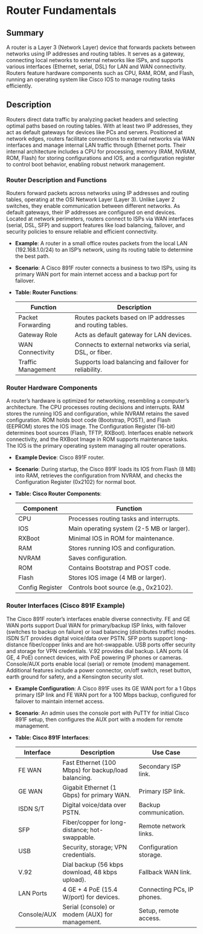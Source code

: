 # Router Fundamentals

## Summary
A router is a Layer 3 (Network Layer) device that forwards packets between networks using IP addresses and routing tables. It serves as a gateway, connecting local networks to external networks like ISPs, and supports various interfaces (Ethernet, serial, DSL) for LAN and WAN connectivity. Routers feature hardware components such as CPU, RAM, ROM, and Flash, running an operating system like Cisco IOS to manage routing tasks efficiently.

## Description
Routers direct data traffic by analyzing packet headers and selecting optimal paths based on routing tables. With at least two IP addresses, they act as default gateways for devices like PCs and servers. Positioned at network edges, routers facilitate connections to external networks via WAN interfaces and manage internal LAN traffic through Ethernet ports. Their internal architecture includes a CPU for processing, memory (RAM, NVRAM, ROM, Flash) for storing configurations and IOS, and a configuration register to control boot behavior, enabling robust network management.

### Router Description and Functions
Routers forward packets across networks using IP addresses and routing tables, operating at the OSI Network Layer (Layer 3). Unlike Layer 2 switches, they enable communication between different networks. As default gateways, their IP addresses are configured on end devices. Located at network perimeters, routers connect to ISPs via WAN interfaces (serial, DSL, SFP) and support features like load balancing, failover, and security policies to ensure reliable and efficient connectivity.

- **Example**: A router in a small office routes packets from the local LAN (192.168.1.0/24) to an ISP’s network, using its routing table to determine the best path.
- **Scenario**: A Cisco 891F router connects a business to two ISPs, using its primary WAN port for main internet access and a backup port for failover.
- **Table: Router Functions**:

  | Function | Description |
  |----------|-------------|
  | Packet Forwarding | Routes packets based on IP addresses and routing tables. |
  | Gateway Role | Acts as default gateway for LAN devices. |
  | WAN Connectivity | Connects to external networks via serial, DSL, or fiber. |
  | Traffic Management | Supports load balancing and failover for reliability. |

### Router Hardware Components
A router’s hardware is optimized for networking, resembling a computer’s architecture. The CPU processes routing decisions and interrupts. RAM stores the running IOS and configuration, while NVRAM retains the saved configuration. ROM holds boot code (Bootstrap, POST), and Flash (EEPROM) stores the IOS image. The Configuration Register (16-bit) determines boot sources (Flash, TFTP, RXBoot). Interfaces enable network connectivity, and the RXBoot Image in ROM supports maintenance tasks. The IOS is the primary operating system managing all router operations.

- **Example Device**: Cisco 891F router.
- **Scenario**: During startup, the Cisco 891F loads its IOS from Flash (8 MB) into RAM, retrieves the configuration from NVRAM, and checks the Configuration Register (0x2102) for normal boot.
- **Table: Cisco Router Components**:

  | Component | Function |
  |-----------|----------|
  | CPU       | Processes routing tasks and interrupts. |
  | IOS       | Main operating system (2-5 MB or larger). |
  | RXBoot    | Minimal IOS in ROM for maintenance. |
  | RAM       | Stores running IOS and configuration. |
  | NVRAM     | Saves configuration. |
  | ROM       | Contains Bootstrap and POST code. |
  | Flash     | Stores IOS image (4 MB or larger). |
  | Config Register | Controls boot source (e.g., 0x2102). |

### Router Interfaces (Cisco 891F Example)
The Cisco 891F router’s interfaces enable diverse connectivity. FE and GE WAN ports support Dual WAN for primary/backup ISP links, with failover (switches to backup on failure) or load balancing (distributes traffic) modes. ISDN S/T provides digital voice/data over PSTN. SFP ports support long-distance fiber/copper links and are hot-swappable. USB ports offer security and storage for VPN credentials. V.92 provides dial backup. LAN ports (4 GE, 4 PoE) connect devices, with PoE powering IP phones or cameras. Console/AUX ports enable local (serial) or remote (modem) management. Additional features include a power connector, on/off switch, reset button, earth ground for safety, and a Kensington security slot.

- **Example Configuration**: A Cisco 891F uses its GE WAN port for a 1 Gbps primary ISP link and FE WAN port for a 100 Mbps backup, configured for failover to maintain internet access.
- **Scenario**: An admin uses the console port with PuTTY for initial Cisco 891F setup, then configures the AUX port with a modem for remote management.
- **Table: Cisco 891F Interfaces**:

  | Interface | Description | Use Case |
  |-----------|-------------|----------|
  | FE WAN    | Fast Ethernet (100 Mbps) for backup/load balancing. | Secondary ISP link. |
  | GE WAN    | Gigabit Ethernet (1 Gbps) for primary WAN. | Primary ISP link. |
  | ISDN S/T  | Digital voice/data over PSTN. | Backup communication. |
  | SFP       | Fiber/copper for long-distance; hot-swappable. | Remote network links. |
  | USB       | Security, storage; VPN credentials. | Configuration storage. |
  | V.92      | Dial backup (56 kbps download, 48 kbps upload). | Fallback WAN link. |
  | LAN Ports | 4 GE + 4 PoE (15.4 W/port) for devices. | Connecting PCs, IP phones. |
  | Console/AUX | Serial (console) or modem (AUX) for management. | Setup, remote access. |